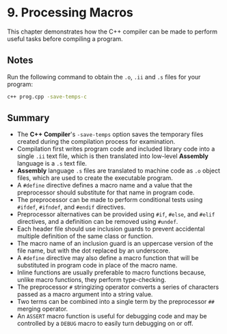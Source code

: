 # 9. Processing Macros

This chapter demonstrates how the C++ compiler can be made to perform useful tasks before compiling a program.

## Notes

Run the following command to obtain the `.o`, `.ii` and `.s` files for your program:

```bash
c++ prog.cpp -save-temps-c
```

## Summary

* The **C++ Compiler**'s `-save-temps` option saves the temporary files created during the compilation process for examination.
* Compilation first writes program code and included library code into a single `.ii` text file, which is then translated into low-level **Assembly** language is a `.s` text file.
* **Assembly** language `.s` files are translated to machine code as `.o` object files, which are used to create the executable program.
* A `#define` directive defines a macro name and a value that the preprocessor should substitute for that name in program code.
* The preprocessor can be made to perform conditional tests using `#ifdef`, `#ifndef`, and `#endif` directives.
* Preprocessor alternatives can be provided using `#if`, `#else`, and `#elif` directives, and a definition can be removed using `#undef`.
* Each header file should use inclusion guards to prevent accidental multiple definition of the same class or function.
* The macro name of an inclusion guard is an uppercase version of the file name, but with the dot replaced by an underscore.
* A `#define` directive may also define a macro function that will be substituted in program code in place of the macro name.
* Inline functions are usually preferable to macro functions because, unlike macro functions, they perform type-checking.
* The preprocessor `#` stringizing operator converts a series of characters passed as a macro argument into a string value.
* Two terms can be combined into a single term by the preprocessor `##` merging operator.
* An `ASSERT` macro function is useful for debugging code and may be controlled by a `DEBUG` macro to easily turn debugging on or off.















